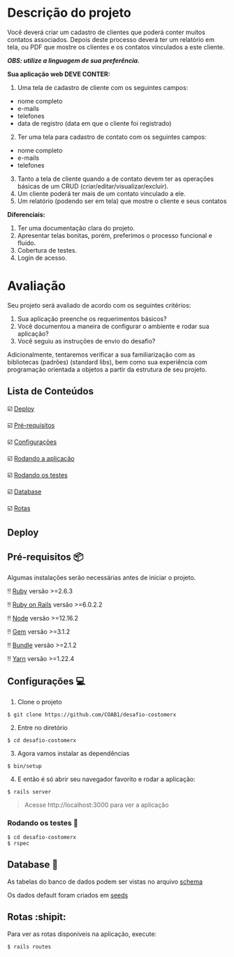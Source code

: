 # Descrição do projeto
Você deverá criar um cadastro de clientes que poderá conter muitos contatos associados. Depois deste processo deverá ter um relatório em tela, ou PDF que mostre os clientes e os contatos vinculados a este cliente.

***OBS: utilize a linguagem de sua preferência.***

**Sua aplicação web DEVE CONTER:**

1. Uma tela de cadastro de cliente com os seguintes campos:
* nome completo
* e-mails
* telefones
* data de registro (data em que o cliente foi registrado)
2. Ter uma tela para cadastro de contato com os seguintes campos:
* nome completo
* e-mails
* telefones
3. Tanto a tela de cliente quando a de contato devem ter as operações básicas de um CRUD (criar/editar/visualizar/excluir).
4. Um cliente poderá ter mais de um contato vinculado a ele.
5. Um relatório (podendo ser em tela) que mostre o cliente e seus contatos

**Diferenciais:**

1. Ter uma documentação clara do projeto.
2. Apresentar telas bonitas, porém, preferimos o processo funcional e fluido.
3. Cobertura de testes.
4. Login de acesso.

# Avaliação

Seu projeto será avaliado de acordo com os seguintes critérios:

1. Sua aplicação preenche os requerimentos básicos?
2. Você documentou a maneira de configurar o ambiente e rodar sua aplicação?
3. Você seguiu as instruções de envio do desafio?

Adicionalmente, tentaremos verificar a sua familiarização com as bibliotecas (padrões) (standard libs), bem como sua experiência com programação orientada a objetos a partir da estrutura de seu projeto.

## Lista de Conteúdos

:ballot_box_with_check: [Deploy](#deploy)

:ballot_box_with_check: [Pré-requisitos](#pré-requisitos-package)

:ballot_box_with_check: [Configurações](#configurações-arrow_forward)

:ballot_box_with_check: [Rodando a aplicação](#rodando-a-aplicação)

:ballot_box_with_check: [Rodando os testes](#rodando-os-testes-memo)

:ballot_box_with_check: [Database](#database-floppy_disk)

:ballot_box_with_check: [Rotas](#rotas)

## Deploy 

## Pré-requisitos :package:

Algumas instalações serão necessárias antes de iniciar o projeto. 

:bangbang: [Ruby](https://www.ruby-lang.org/pt/documentation/installation/) versão >=2.6.3

:bangbang: [Ruby on Rails](https://guides.rubyonrails.org/getting_started.html) versão >=6.0.2.2

:bangbang: [Node](https://nodejs.org/en/download/) versão >=12.16.2

:bangbang: [Gem](https://rubygems.org/pages/download?locale=pt-BR) versão >=3.1.2

:bangbang: [Bundle](https://bundler.io/man/bundle-install.1.html) versão >=2.1.2

:bangbang: [Yarn](https://classic.yarnpkg.com/pt-BR/docs/install/#windows-stable) versão >=1.22.4

## Configurações :computer:

1. Clone o projeto

```
$ git clone https://github.com/COAB1/desafio-costomerx
```

2. Entre no diretório

```
$ cd desafio-costomerx
```

3. Agora vamos instalar as dependências 

```
$ bin/setup
```
4. E então é só abrir seu navegador favorito e rodar a aplicação:

```
$ rails server
```

> Acesse http://localhost:3000 para ver a aplicação

### Rodando os testes :memo:

```
$ cd desafio-costomerx
$ rspec 
```

## Database :minidisc:

As tabelas do banco de dados podem ser vistas no arquivo [schema](https://github.com/COAB1/desafio-costomerx/blob/master/db/schema.rb)

Os dados default foram criados em [seeds](https://github.com/COAB1/desafio-costomerx/blob/master/db/seeds.rb)

## Rotas :shipit:

Para ver as rotas disponíveis na aplicação, execute: 

```
$ rails routes
```
